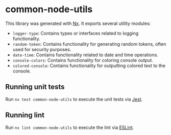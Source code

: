 # common-node-utils

This library was generated with [Nx](https://nx.dev). It exports several utility modules:

- `logger-type`: Contains types or interfaces related to logging functionality.
- `random-token`: Contains functionality for generating random tokens, often used for security purposes.
- `date-time`: Contains functionality related to date and time operations.
- `console-colors`: Contains functionality for coloring console output.
- `colored-console`: Contains functionality for outputting colored text to the console.

## Running unit tests

Run `nx test common-node-utils` to execute the unit tests via [Jest](https://jestjs.io).

## Running lint

Run `nx lint common-node-utils` to execute the lint via [ESLint](https://eslint.org/).
